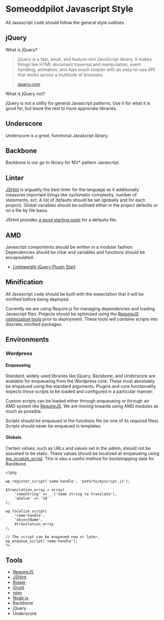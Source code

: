 # Someoddpilot Javascript Style

All Javascript code should follow the general style outlines.

## jQuery

What is jQuery?

> jQuery is a fast, small, and feature-rich JavaScript library. It makes things like HTML document traversal and manipulation, event handling, animation, and Ajax much simpler with an easy-to-use API that works across a multitude of browsers.
>
> [jquery.com](http://jquery.com/)

What is jQuery not?

jQuery is not a utility for general Javascript patterns. Use it for what it is good for, but leave the rest to more approriate libraries.

## Underscore

Underscore is a great, functional Javascript library.

## Backbone

Backbone is our go to library for MV* pattern Javascript.

## Linter

[JSHint](http://www.jshint.com/) is arguably the best linter for the language as it additionally measures important things like cyclomatic complexity, number of statements, ect. A list of defaults should be set (globally and for each project). Global variables should be outlined either in the project defaults or on a file by file basis.

JSHint provides [a good starting point](https://github.com/jshint/jshint/blob/master/examples/.jshintrc) for a defaults file.

## AMD

Javascript compontents should be written in a modular fashion. Dependencies should be clear and variables and functions should be encapsulated.

* [Lightweight jQuery Plugin Start](https://github.com/jquery-boilerplate/jquery-patterns/blob/master/patterns/jquery.basic.plugin-boilerplate.js)

## Minification

All Javascript code should be built with the expectation that it will be minified before being deployed.

Currently we are using Require.js for managing dependencies and loading Javascript files. Projects should be optimized using the [RequireJS optimization tools](http://requirejs.org/docs/optimization.html) prior to deployment. These tools will combine scripts into discrete, minified packages.

## Environments

### Wordpress

#### Enqueueing

Standard, widely used libraries like jQuery, Backbone, and Underscore are available for enqueueing from the Wordpress core. These must absolutely be enqueued using the standard arguments. Plugins and core functionality expects these scripts to be loaded and configured in a particular manner.

Custom scripts can be loaded either through enqueueing or through an AMD system like [RequireJS](http://requirejs.org/). We are moving towards using AMD modules as much as possible.

Scripts should be enqueued in the functions file (or one of its required files). Scripts should never be enqueued in templates.

#### Globals

Certain values, such as URLs and values set in the admin, should not be assumed to be static. These values should be localized at enqueueing using [wp_localize_script](http://codex.wordpress.org/Function_Reference/wp_localize_script). This is also a useful method for bootstrapping data for Backbone.

    <?php

    wp_register_script('some-handle', 'path/to/myscript.js');

    $translation_array = array(
        'someString' => __('Some string to translate'),
        'aValue' => '10'
    );

    wp_localize_script(
        'some-handle',
        'objectName',
        $translation_array
    );

    // The script can be enqueued now or later.
    wp_enqueue_script('some-handle');
    ?>

## Tools

* [RequireJS](http://requirejs.org/)
* [JSHint](http://www.jshint.com/)
* [Bower](http://bower.io)
* [Grunt](http://gruntjs.com/)
* [npm](https://www.npmjs.org/)
* [Node.js](http://nodejs.org/)
* Backbone
* jQuery
* Underscore
